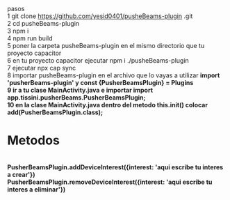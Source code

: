 pasos <br>
1 git clone https://github.com/yesid0401/pusheBeams-plugin .git <br>
2 cd pusheBeams-plugin <br>
3 npm i <br>
4 npm run build <br>
5 poner la carpeta pusheBeams-plugin en el mismo directorio que tu proyecto capacitor <br>
6 en tu proyecto capacitor ejecutar npm i ./pusheBeams-plugin <br>
7 ejecutar npx cap sync <br>
8 importar pusheBeams-plugin en el archivo que lo vayas a utilizar <b>import 'pusherBeams-plugin'<b> y <b>const {PusherBeamsPlugin} = Plugins<b><br>
9 ir a tu clase MainActivity.java e importar import app.tissini.pusherBeams.PusherBeamsPlugin; <br>
10 en la clase MainActivity.java dentro del metodo this.init() colocar  add(PusherBeamsPlugin.class);<br>

<h1>Metodos</h1> <br>
PusherBeamsPlugin.addDeviceInterest({interest: 'aqui escribe tu interes a crear'}) <br>
PusherBeamsPlugin.removeDeviceInterest({interest: 'aqui escribe tu interes a eliminar'})


